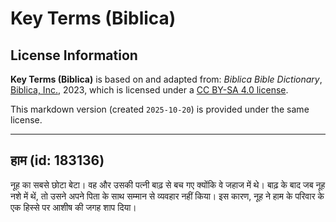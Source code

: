 # Key Terms (Biblica)

## License Information

**Key Terms (Biblica)** is based on and adapted from: _Biblica Bible Dictionary_, [Biblica, Inc.](https://www.biblica.com/), 2023, which is licensed under a [CC BY-SA 4.0 license](https://creativecommons.org/licenses/by-sa/4.0/legalcode.en).

This markdown version (created `2025-10-20`) is provided under the same license.



--------------------------------

## हाम (id: 183136)

नूह का सबसे छोटा बेटा। वह और उसकी पत्नी बाढ़ से बच गए क्योंकि वे जहाज में थे। बाढ़ के बाद जब नूह नशे में थें, तो उसने अपने पिता के साथ सम्मान से व्यवहार नहीं किया। इस कारण, नूह ने हाम के परिवार के एक हिस्से पर आशीष की जगह शाप दिया।


